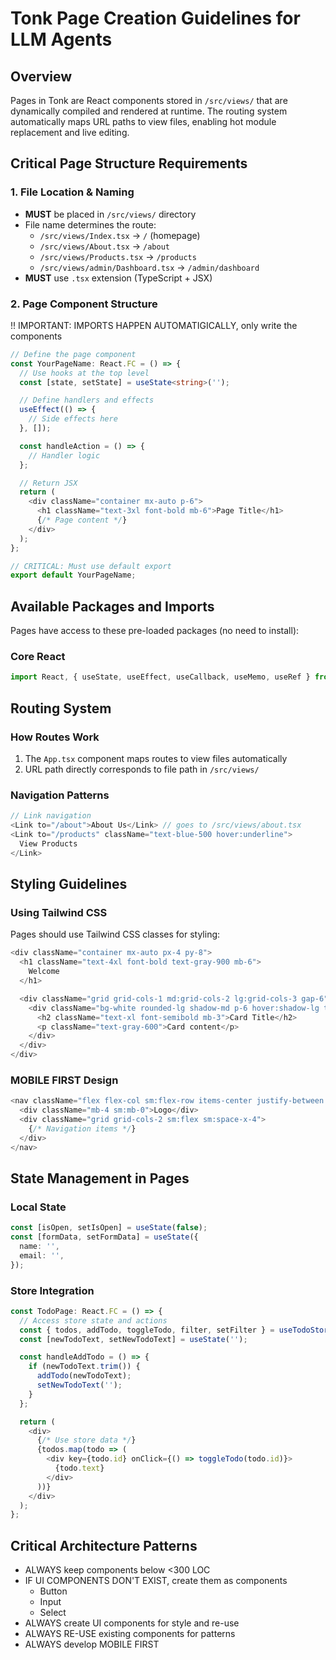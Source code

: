 # Tonk Page Creation Guidelines for LLM Agents

## Overview

Pages in Tonk are React components stored in `/src/views/` that are dynamically compiled and
rendered at runtime. The routing system automatically maps URL paths to view files, enabling hot
module replacement and live editing.

## Critical Page Structure Requirements

### 1. File Location & Naming

- **MUST** be placed in `/src/views/` directory
- File name determines the route:
  - `/src/views/Index.tsx` → `/` (homepage)
  - `/src/views/About.tsx` → `/about`
  - `/src/views/Products.tsx` → `/products`
  - `/src/views/admin/Dashboard.tsx` → `/admin/dashboard`
- **MUST** use `.tsx` extension (TypeScript + JSX)

### 2. Page Component Structure

!! IMPORTANT: IMPORTS HAPPEN AUTOMATIGICALLY, only write the components

```typescript
// Define the page component
const YourPageName: React.FC = () => {
  // Use hooks at the top level
  const [state, setState] = useState<string>('');

  // Define handlers and effects
  useEffect(() => {
    // Side effects here
  }, []);

  const handleAction = () => {
    // Handler logic
  };

  // Return JSX
  return (
    <div className="container mx-auto p-6">
      <h1 className="text-3xl font-bold mb-6">Page Title</h1>
      {/* Page content */}
    </div>
  );
};

// CRITICAL: Must use default export
export default YourPageName;
```

## Available Packages and Imports

Pages have access to these pre-loaded packages (no need to install):

### Core React

```typescript
import React, { useState, useEffect, useCallback, useMemo, useRef } from 'react';
```

## Routing System

### How Routes Work

1. The `App.tsx` component maps routes to view files automatically
2. URL path directly corresponds to file path in `/src/views/`

### Navigation Patterns

```typescript
// Link navigation
<Link to="/about">About Us</Link> // goes to /src/views/about.tsx
<Link to="/products" className="text-blue-500 hover:underline">
  View Products
</Link>
```

## Styling Guidelines

### Using Tailwind CSS

Pages should use Tailwind CSS classes for styling:

```typescript
<div className="container mx-auto px-4 py-8">
  <h1 className="text-4xl font-bold text-gray-900 mb-6">
    Welcome
  </h1>

  <div className="grid grid-cols-1 md:grid-cols-2 lg:grid-cols-3 gap-6">
    <div className="bg-white rounded-lg shadow-md p-6 hover:shadow-lg transition-shadow">
      <h2 className="text-xl font-semibold mb-3">Card Title</h2>
      <p className="text-gray-600">Card content</p>
    </div>
  </div>
</div>
```

### MOBILE FIRST Design

```typescript
<nav className="flex flex-col sm:flex-row items-center justify-between p-4">
  <div className="mb-4 sm:mb-0">Logo</div>
  <div className="grid grid-cols-2 sm:flex sm:space-x-4">
    {/* Navigation items */}
  </div>
</nav>
```

## State Management in Pages

### Local State

```typescript
const [isOpen, setIsOpen] = useState(false);
const [formData, setFormData] = useState({
  name: '',
  email: '',
});
```

### Store Integration

```typescript
const TodoPage: React.FC = () => {
  // Access store state and actions
  const { todos, addTodo, toggleTodo, filter, setFilter } = useTodoStore();
  const [newTodoText, setNewTodoText] = useState('');

  const handleAddTodo = () => {
    if (newTodoText.trim()) {
      addTodo(newTodoText);
      setNewTodoText('');
    }
  };

  return (
    <div>
      {/* Use store data */}
      {todos.map(todo => (
        <div key={todo.id} onClick={() => toggleTodo(todo.id)}>
          {todo.text}
        </div>
      ))}
    </div>
  );
};
```

## Critical Architecture Patterns

- ALWAYS keep components below <300 LOC
- IF UI COMPONENTS DON'T EXIST, create them as components
  - Button
  - Input
  - Select
- ALWAYS create UI components for style and re-use
- ALWAYS RE-USE existing components for patterns
- ALWAYS develop MOBILE FIRST
